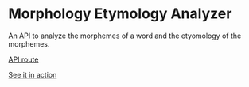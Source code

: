 # Morphology Etymology Analyzer

An API to analyze the morphemes of a word and the etyomology of the morphemes.

[API route](https://morphology-etymology-analyzer.fly.dev/{word})

[See it in action](https://adampodoxin.github.io/Morphology-Etymology-Website/)
